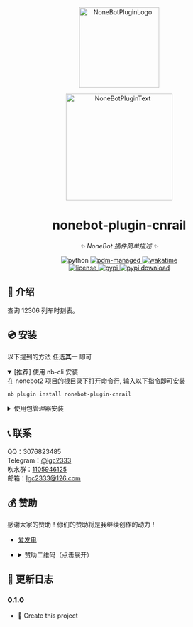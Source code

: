 <!-- markdownlint-disable MD031 MD033 MD036 MD041 -->

<div align="center">

<a href="https://v2.nonebot.dev/store">
  <img src="https://raw.githubusercontent.com/XieXiLin2/nonebot-plugin-cnrail/attets/logo.png" width="180" height="180" alt="NoneBotPluginLogo">
</a>

<p>
  <img src="https://raw.githubusercontent.com/A-kirami/nonebot-plugin-template/resources/NoneBotPlugin.svg" width="240" alt="NoneBotPluginText">
</p>

# nonebot-plugin-cnrail

_✨ NoneBot 插件简单描述 ✨_

<img src="https://img.shields.io/badge/python-3.8+-blue.svg" alt="python">
<a href="https://pdm.fming.dev">
  <img src="https://img.shields.io/badge/pdm-managed-blueviolet" alt="pdm-managed">
</a>
<a href="https://wakatime.com/badge/user/de2f28c3-5c26-4f92-bfe0-7a392cbfed48/project/018c2a19-e33a-46ea-824a-230947989095">
  <img src="https://wakatime.com/badge/user/de2f28c3-5c26-4f92-bfe0-7a392cbfed48/project/018c2a19-e33a-46ea-824a-230947989095.svg" alt="wakatime">
</a>

<br />

<a href="./LICENSE">
  <img src="https://img.shields.io/github/license/XieXiLin2/nonebot-plugin-cnrail.svg" alt="license">
</a>
<a href="https://pypi.python.org/pypi/nonebot-plugin-cnrail">
  <img src="https://img.shields.io/pypi/v/nonebot-plugin-cnrail.svg" alt="pypi">
</a>
<a href="https://pypi.python.org/pypi/nonebot-plugin-cnrail">
  <img src="https://img.shields.io/pypi/dm/nonebot-plugin-cnrail" alt="pypi download">
</a>

</div>

## 📖 介绍

查询 12306 列车时刻表。

## 💿 安装

以下提到的方法 任选**其一** 即可

<details open>
<summary>[推荐] 使用 nb-cli 安装</summary>
在 nonebot2 项目的根目录下打开命令行, 输入以下指令即可安装

```bash
nb plugin install nonebot-plugin-cnrail
```

</details>

<details>
<summary>使用包管理器安装</summary>
在 nonebot2 项目的插件目录下, 打开命令行, 根据你使用的包管理器, 输入相应的安装命令

<details>
<summary>pip</summary>

```bash
pip install nonebot-plugin-cnrail
```

</details>
<details>
<summary>pdm</summary>

```bash
pdm add nonebot-plugin-cnrail
```

</details>
<details>
<summary>poetry</summary>

```bash
poetry add nonebot-plugin-cnrail
```

</details>
<details>
<summary>conda</summary>

```bash
conda install nonebot-plugin-cnrail
```

</details>

打开 nonebot2 项目根目录下的 `pyproject.toml` 文件, 在 `[tool.nonebot]` 部分的 `plugins` 项里追加写入

```toml
[tool.nonebot]
plugins = [
    # ...
    "nonebot_plugin_cnrail"
]
```

</details>

<!--

## ⚙️ 配置

在 nonebot2 项目的`.env`文件中添加下表中的必填配置

|  配置项  | 必填 | 默认值 |   说明   |
| :------: | :--: | :----: | :------: |
| 配置项 1 |  是  |   无   | 配置说明 |
| 配置项 2 |  否  |   无   | 配置说明 |

## 🎉 使用

### 指令表

|  指令  | 权限 | 需要@ | 范围 |   说明   |
| :----: | :--: | :---: | :--: | :------: |
| 指令 1 | 主人 |  否   | 私聊 | 指令说明 |
| 指令 2 | 群员 |  是   | 群聊 | 指令说明 |

### 效果图

如果有效果图的话

-->

## 📞 联系

QQ：3076823485  
Telegram：[@lgc2333](https://t.me/lgc2333)  
吹水群：[1105946125](https://jq.qq.com/?_wv=1027&k=Z3n1MpEp)  
邮箱：<lgc2333@126.com>

<!--

## 💡 鸣谢

如果有要鸣谢的人的话

-->

## 💰 赞助

感谢大家的赞助！你们的赞助将是我继续创作的动力！

- [爱发电](https://afdian.net/@lgc2333)
- <details>
    <summary>赞助二维码（点击展开）</summary>

  ![讨饭](https://raw.githubusercontent.com/lgc2333/ShigureBotMenu/master/src/imgs/sponsor.png)

  </details>

## 📝 更新日志

### 0.1.0

- 🎉 Create this project
